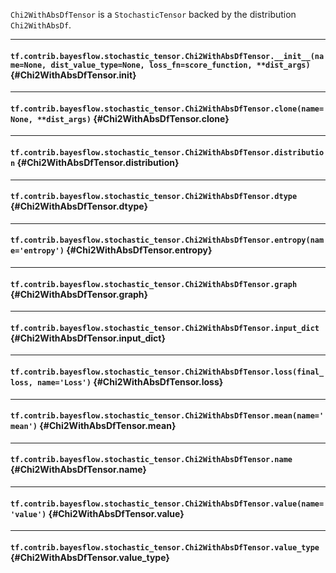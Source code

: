 `Chi2WithAbsDfTensor` is a `StochasticTensor` backed by the distribution `Chi2WithAbsDf`.
- - -

#### `tf.contrib.bayesflow.stochastic_tensor.Chi2WithAbsDfTensor.__init__(name=None, dist_value_type=None, loss_fn=score_function, **dist_args)` {#Chi2WithAbsDfTensor.__init__}




- - -

#### `tf.contrib.bayesflow.stochastic_tensor.Chi2WithAbsDfTensor.clone(name=None, **dist_args)` {#Chi2WithAbsDfTensor.clone}




- - -

#### `tf.contrib.bayesflow.stochastic_tensor.Chi2WithAbsDfTensor.distribution` {#Chi2WithAbsDfTensor.distribution}




- - -

#### `tf.contrib.bayesflow.stochastic_tensor.Chi2WithAbsDfTensor.dtype` {#Chi2WithAbsDfTensor.dtype}




- - -

#### `tf.contrib.bayesflow.stochastic_tensor.Chi2WithAbsDfTensor.entropy(name='entropy')` {#Chi2WithAbsDfTensor.entropy}




- - -

#### `tf.contrib.bayesflow.stochastic_tensor.Chi2WithAbsDfTensor.graph` {#Chi2WithAbsDfTensor.graph}




- - -

#### `tf.contrib.bayesflow.stochastic_tensor.Chi2WithAbsDfTensor.input_dict` {#Chi2WithAbsDfTensor.input_dict}




- - -

#### `tf.contrib.bayesflow.stochastic_tensor.Chi2WithAbsDfTensor.loss(final_loss, name='Loss')` {#Chi2WithAbsDfTensor.loss}




- - -

#### `tf.contrib.bayesflow.stochastic_tensor.Chi2WithAbsDfTensor.mean(name='mean')` {#Chi2WithAbsDfTensor.mean}




- - -

#### `tf.contrib.bayesflow.stochastic_tensor.Chi2WithAbsDfTensor.name` {#Chi2WithAbsDfTensor.name}




- - -

#### `tf.contrib.bayesflow.stochastic_tensor.Chi2WithAbsDfTensor.value(name='value')` {#Chi2WithAbsDfTensor.value}




- - -

#### `tf.contrib.bayesflow.stochastic_tensor.Chi2WithAbsDfTensor.value_type` {#Chi2WithAbsDfTensor.value_type}




